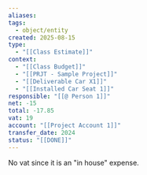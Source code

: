 ```yaml
---
aliases:
tags:
  - object/entity
created: 2025-08-15
type:
  - "[[Class Estimate]]"
context:
  - "[[Class Budget]]"
  - "[[PRJT - Sample Project]]"
  - "[[Deliverable Car X1]]"
  - "[[Installed Car Seat 1]]"
responsible: "[[@ Person 1]]"
net: -15
total: -17.85
vat: 19
account: "[[Project Account 1]]"
transfer_date: 2024
status: "[[DONE]]"
---
```


No vat since it is an "in house" expense.

